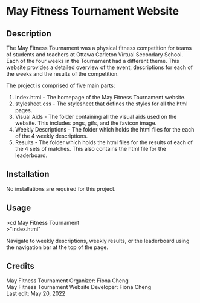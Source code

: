 # May Fitness Tournament Website

## Description
The May Fitness Tournament was a physical fitness competition for teams of students and teachers at Ottawa Carleton Virtual Secondary School. Each of the four weeks in the Tournament had a different theme. This website provides a detailed overview of the event, descriptions for each of the weeks and the results of the competition.

The project is comprised of five main parts:  
1. index.html - The homepage of the May Fitness Tournament website.
2. stylesheet.css - The stylesheet that defines the styles for all the html pages.
3. Visual Aids - The folder containing all the visual aids used on the website. This includes pngs, gifs, and the favicon image.
4. Weekly Descriptions - The folder which holds the html files for the each of the 4 weekly descriptions.
5. Results - The folder which holds the html files for the results of each of the 4 sets of matches. This also contains the html file for the leaderboard.

## Installation  
No installations are required for this project.

## Usage  
\>cd May Fitness Tournament  
\>"index.html"  

Navigate to weekly descriptions, weekly results, or the leaderboard using the navigation bar at the top of the page.

## Credits  
May Fitness Tournament Organizer: Fiona Cheng  
May Fitness Tournament Website Developer: Fiona Cheng  
Last edit: May 20, 2022
